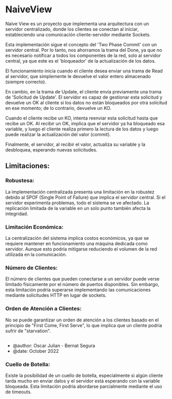 # NaiveView
Naive View es un proyecto que implementa una arquitectura con un servidor centralizado, donde los clientes se conectan al iniciar, estableciendo una comunicación cliente-servidor mediante Sockets.  

Esta implementación sigue el concepto del 'Two Phase Commit' con un servidor central. Por lo tanto, nos ahorramos la trama del Done, ya que no es necesario notificar a todos los componentes de la red, solo al servidor central, ya que este es el 'bloqueador' de la actualización de los datos.  

El funcionamiento inicia cuando el cliente desea enviar una trama de Read al servidor, que simplemente le devuelve el valor entero almacenado (siempre correcto).  

En cambio, en la trama de Update, el cliente envía previamente una trama de 'Solicitud de Update'. El servidor es capaz de gestionar esta solicitud y devuelve un OK al cliente si los datos no están bloqueados por otra solicitud en ese momento; de lo contrario, devuelve un KO.  

Cuando el cliente recibe un KO, intenta reenviar esta solicitud hasta que recibe un OK. Al recibir un OK, implica que el servidor ya ha bloqueado esa variable, y luego el cliente realiza primero la lectura de los datos y luego puede realizar la actualización del valor (commit).  

Finalmente, el servidor, al recibir el valor, actualiza su variable y la desbloquea, esperando nuevas solicitudes.  
## Limitaciones:
### Robustesa:
La implementación centralizada presenta una limitación en la robustez debido al SPOF (Single Point of Failure) que implica el servidor central. Si el servidor experimenta problemas, todo el sistema se ve afectado. La replicación limitada de la variable en un solo punto también afecta la integridad.

### Limitación Económica:
La centralización del sistema implica costos económicos, ya que se requiere mantener en funcionamiento una máquina dedicada como servidor. Aunque esto podría mitigarse reduciendo el volumen de la red utilizada en la comunicación.

### Número de Clientes:
El número de clientes que pueden conectarse a un servidor puede verse limitado físicamente por el número de puertos disponibles. Sin embargo, esta limitación podría superarse implementando las comunicaciones mediante solicitudes HTTP en lugar de sockets.

### Orden de Atención a Clientes:
No se puede garantizar un orden de atención a los clientes basado en el principio de "First Come, First Serve", lo que implica que un cliente podría sufrir de "starvation".

##  
- @author: Oscar Julian - Bernat Segura
- @date: October 2022

### Cuello de Botella:
Existe la posibilidad de un cuello de botella, especialmente si algún cliente tarda mucho en enviar datos y el servidor está esperando con la variable bloqueada. Esta limitación podría abordarse parcialmente mediante el uso de timeouts.
